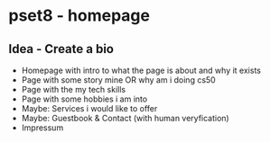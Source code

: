 # pset8 - homepage
## Idea - Create a bio
- Homepage with intro to what the page is about and why it exists
- Page with some story mine OR why am i doing cs50
- Page with the my tech skills
- Page with some hobbies i am into
- Maybe: Services i would like to offer
- Maybe: Guestbook & Contact (with human veryfication)
- Impressum
